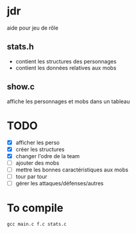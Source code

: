 # jdr
aide pour jeu de rôle

## stats.h
* contient les structures des personnages
* contient les données relatives aux mobs

## show.c
affiche les personnages et mobs dans un tableau

# TODO
- [x] afficher les perso
- [x] créer les structures
- [x] changer l'odre de la team
- [ ] ajouter des mobs
- [ ] mettre les bonnes caractéristiques aux mobs
- [ ] tour par tour
- [ ] gérer les attaques/défenses/autres

# To compile
`gcc main.c f.c stats.c`